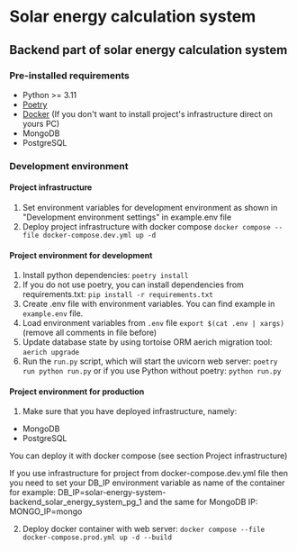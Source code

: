 # Solar energy calculation system

## Backend part of solar energy calculation system

### Pre-installed requirements

- Python >= 3.11
- [Poetry](https://python-poetry.org/)
- [Docker](https://www.docker.com/) (If you don't want to install project's infrastructure direct on yours PC)
- MongoDB
- PostgreSQL


### Development environment

#### Project infrastructure
1. Set environment variables for development environment as shown in
"Development environment settings" in example.env file 
2. Deploy project infrastructure with docker compose
`docker compose --file docker-compose.dev.yml up -d`

#### Project environment for development

1. Install python dependencies: `poetry install`
2. If you do not use poetry, you can install dependencies from
requirements.txt: `pip install -r requirements.txt`
3. Create .env file with environment variables. 
You can find example in `example.env` file. 
4. Load environment variables from `.env` file `export $(cat .env | xargs)`
   (remove all comments in file before)
5. Update database state by using tortoise ORM aerich migration 
tool: `aerich upgrade`
6. Run the `run.py` script, which will start the 
uvicorn web server: `poetry run python run.py` or if you
use Python without poetry: `python run.py`

#### Project environment for production

1. Make sure that you have deployed infrastructure, 
namely:
 - MongoDB
 - PostgreSQL

You can deploy it with docker compose (see section Project infrastructure)

If you use infrastructure for project from 
docker-compose.dev.yml file then you need to set 
your DB_IP environment variable as name of the container
for example: DB_IP=solar-energy-system-backend_solar_energy_system_pg_1
and the same for MongoDB IP: MONGO_IP=mongo

2. Deploy docker container with web server: `docker compose --file docker-compose.prod.yml up -d --build`
